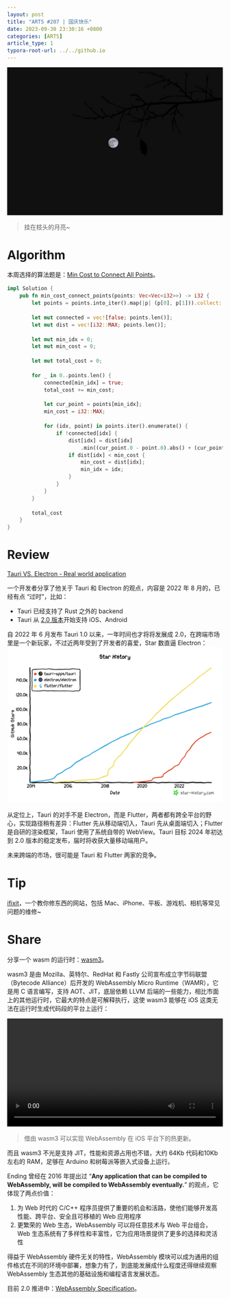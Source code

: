 ```yaml
---
layout: post
title: "ARTS #207 | 国庆快乐"
date: 2023-09-30 23:30:16 +0800
categories: [ARTS]
article_type: 1
typora-root-url: ../../github.io
---
```


![](/assets/img/207-caption.JPG)

>挂在枝头的月亮~

# Algorithm

本周选择的算法题是：[Min Cost to Connect All Points](https://leetcode.com/problems/min-cost-to-connect-all-points/)。

```rust
impl Solution {
    pub fn min_cost_connect_points(points: Vec<Vec<i32>>) -> i32 {
        let points = points.into_iter().map(|p| (p[0], p[1])).collect::<Vec<_>>();

        let mut connected = vec![false; points.len()];
        let mut dist = vec![i32::MAX; points.len()];

        let mut min_idx = 0;
        let mut min_cost = 0;

        let mut total_cost = 0;

        for _ in 0..points.len() {
            connected[min_idx] = true;
            total_cost += min_cost;

            let cur_point = points[min_idx];
            min_cost = i32::MAX;

            for (idx, point) in points.iter().enumerate() {
                if !connected[idx] {
                    dist[idx] = dist[idx]
                        .min((cur_point.0 - point.0).abs() + (cur_point.1 - point.1).abs());
                    if dist[idx] < min_cost {
                        min_cost = dist[idx];
                        min_idx = idx;
                    }
                }
            }
        }

        total_cost
    }
}
```


# Review

[Tauri VS. Electron - Real world application](https://www.levminer.com/blog/tauri-vs-electron)

一个开发者分享了他关于 Tauri 和 Electron 的观点，内容是 2022 年 8 月的，已经有点 “过时”，比如：

- Tauri 已经支持了 Rust 之外的 backend
- Tauri 从 [2.0 版本](https://beta.tauri.app/blog/roadmap-to-tauri-2-0/)开始支持 iOS、Android

自 2022 年 6 月发布 Tauri 1.0 以来，一年时间也才将将发展成 2.0，在跨端市场里是一个新玩家，不过近两年受到了开发者的喜爱，Star 数直逼 Electron：![](/assets/img/207-2.png)

从定位上，Tauri 的对手不是 Electron，而是 Flutter，两者都有跨全平台的野心，实现路径稍有差异：Flutter 先从移动端切入，Tauri 先从桌面端切入；Flutter 是自研的渲染框架，Tauri 使用了系统自带的 WebView。Tauri 目标 2024 年初达到 2.0 版本的稳定发布，届时将收获大量移动端用户。

未来跨端的市场，很可能是 Tauri 和 Flutter 两家的竞争。

# Tip

[ifixit](https://zh.ifixit.com/Guide)，一个教你修东西的网站，包括 Mac、iPhone、平板、游戏机、相机等常见问题的维修~

# Share

分享一个 wasm 的运行时：[wasm3](https://github.com/wasm3/wasm3/)。

wasm3 是由 Mozilla、英特尔、RedHat 和 Fastly 公司宣布成立字节码联盟（Bytecode Alliance）后开发的 WebAssembly Micro Runtime（WAMR），它是用 C 语言编写，支持 AOT、JIT，底层依赖 LLVM 后端的一些能力，相比市面上的其他运行时，它最大的特点是可解释执行，这使 wasm3 能够在 iOS 这类无法在运行时生成代码段的平台上运行：

<video width="100%"  controls src="/assets/img/207-1.mp4"></video>

> 借由 wasm3 可以实现 WebAssembly 在 iOS 平台下的热更新。

而且 wasm3 不光是支持 JIT，性能和资源占用也不错，大约 64Kb 代码和10Kb 左右的 RAM，足够在 Arduino 和树莓派等嵌入式设备上运行。

Ending 曾经在 2016 年提出过 “**Any application that can be compiled to WebAssembly, will be compiled to WebAssembly eventually.**” 的观点，它体现了两点价值：

1. 为 Web 时代的 C/C++ 程序员提供了重要的机会和活路，使他们能够开发高性能、跨平台、安全且可移植的 Web 应用程序
2. 更繁荣的 Web 生态，WebAssembly 可以将任意技术与 Web 平台组合，Web 生态系统有了多样性和丰富性，它为应用场景提供了更多的选择和灵活性

得益于 WebAssembly 硬件无关的特性，WebAssembly 模块可以成为通用的组件格式在不同的环境中部署，想象力有了，到底能发展成什么程度还得继续观察 WebAssembly 生态其他的基础设施和编程语言发展状态。

目前 2.0 推进中：[WebAssembly Specification](https://webassembly.github.io/spec/core/)。
